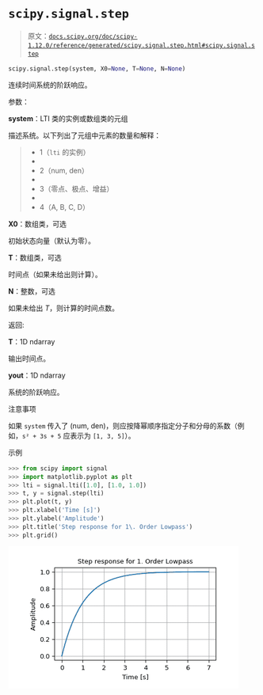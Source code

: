 # `scipy.signal.step`

> 原文：[`docs.scipy.org/doc/scipy-1.12.0/reference/generated/scipy.signal.step.html#scipy.signal.step`](https://docs.scipy.org/doc/scipy-1.12.0/reference/generated/scipy.signal.step.html#scipy.signal.step)

```py
scipy.signal.step(system, X0=None, T=None, N=None)
```

连续时间系统的阶跃响应。

参数：

**system**：LTI 类的实例或数组类的元组

描述系统。以下列出了元组中元素的数量和解释：

> +   1（`lti` 的实例）
> +   
> +   2（num, den）
> +   
> +   3（零点、极点、增益）
> +   
> +   4（A, B, C, D）

**X0**：数组类，可选

初始状态向量（默认为零）。

**T**：数组类，可选

时间点（如果未给出则计算）。

**N**：整数，可选

如果未给出 *T*，则计算的时间点数。

返回:

**T**：1D ndarray

输出时间点。

**yout**：1D ndarray

系统的阶跃响应。

注意事项

如果 `system` 传入了 (num, den)，则应按降幂顺序指定分子和分母的系数（例如，`s² + 3s + 5` 应表示为 `[1, 3, 5]`）。

示例

```py
>>> from scipy import signal
>>> import matplotlib.pyplot as plt
>>> lti = signal.lti([1.0], [1.0, 1.0])
>>> t, y = signal.step(lti)
>>> plt.plot(t, y)
>>> plt.xlabel('Time [s]')
>>> plt.ylabel('Amplitude')
>>> plt.title('Step response for 1\. Order Lowpass')
>>> plt.grid() 
```

![../../_images/scipy-signal-step-1.png](img/5c4b147c602a847af847b72d57cb040f.png)
